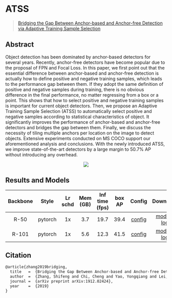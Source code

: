 # ATSS

> [Bridging the Gap Between Anchor-based and Anchor-free Detection via Adaptive Training Sample Selection](https://arxiv.org/abs/1912.02424)

<!-- [ALGORITHM] -->

## Abstract

Object detection has been dominated by anchor-based detectors for several years. Recently, anchor-free detectors have become popular due to the proposal of FPN and Focal Loss. In this paper, we first point out that the essential difference between anchor-based and anchor-free detection is actually how to define positive and negative training samples, which leads to the performance gap between them. If they adopt the same definition of positive and negative samples during training, there is no obvious difference in the final performance, no matter regressing from a box or a point. This shows that how to select positive and negative training samples is important for current object detectors. Then, we propose an Adaptive Training Sample Selection (ATSS) to automatically select positive and negative samples according to statistical characteristics of object. It significantly improves the performance of anchor-based and anchor-free detectors and bridges the gap between them. Finally, we discuss the necessity of tiling multiple anchors per location on the image to detect objects. Extensive experiments conducted on MS COCO support our aforementioned analysis and conclusions. With the newly introduced ATSS, we improve state-of-the-art detectors by a large margin to 50.7% AP without introducing any overhead.

<div align=center>
<img src="https://user-images.githubusercontent.com/40661020/143870776-c81168f5-e8b2-44ee-978b-509e4372c5c9.png"/>
</div>

## Results and Models

| Backbone |  Style  | Lr schd | Mem (GB) | Inf time (fps) | box AP |                Config                |                                                                                                                            Download                                                                                                                             |
| :------: | :-----: | :-----: | :------: | :------------: | :----: | :----------------------------------: | :-------------------------------------------------------------------------------------------------------------------------------------------------------------------------------------------------------------------------------------------------------------: |
|   R-50   | pytorch |   1x    |   3.7    |      19.7      |  39.4  | [config](atss_r50_fpn_1x_coco.py)  | [model](https://download.openmmlab.com/mmdetection/v2.0/atss/atss_r50_fpn_1x_coco/atss_r50_fpn_1x_coco_20200209-985f7bd0.pth) \| [log](https://download.openmmlab.com/mmdetection/v2.0/atss/atss_r50_fpn_1x_coco/atss_r50_fpn_1x_coco_20200209_102539.log.json) |
|  R-101   | pytorch |   1x    |   5.6    |      12.3      |  41.5  | [config](atss_r101_fpn_1x_coco.py) |   [model](https://download.openmmlab.com/mmdetection/v2.0/atss/atss_r101_fpn_1x_coco/atss_r101_fpn_1x_20200825-dfcadd6f.pth) \| [log](https://download.openmmlab.com/mmdetection/v2.0/atss/atss_r101_fpn_1x_coco/atss_r101_fpn_1x_20200825-dfcadd6f.log.json)   |

## Citation

```latex
@article{zhang2019bridging,
  title   =  {Bridging the Gap Between Anchor-based and Anchor-free Detection via Adaptive Training Sample Selection},
  author  =  {Zhang, Shifeng and Chi, Cheng and Yao, Yongqiang and Lei, Zhen and Li, Stan Z.},
  journal =  {arXiv preprint arXiv:1912.02424},
  year    =  {2019}
}
```
